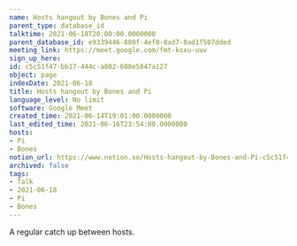 ```yaml
---
name: Hosts hangout by Bones and Pi
parent_type: database_id
talktime: 2021-06-18T20:00:00.0000000
parent_database_id: e9339446-880f-4ef0-8ad7-8ad1f507dded
meeting_link: https://meet.google.com/fmt-ksxu-uuv
sign_up_here: 
id: c5c51f47-bb17-444c-a802-688e5847a127
object: page
indexDate: 2021-06-18
title: Hosts hangout by Bones and Pi
language_level: No limit
software: Google Meet
created_time: 2021-06-14T19:01:00.0000000
last_edited_time: 2021-06-16T23:54:00.0000000
hosts:
- Pi
- Bones
notion_url: https://www.notion.so/Hosts-hangout-by-Bones-and-Pi-c5c51f47bb17444ca802688e5847a127
archived: false
tags:
- Talk
- 2021-06-18
- Pi
- Bones
---
```


A regular catch up between hosts.


